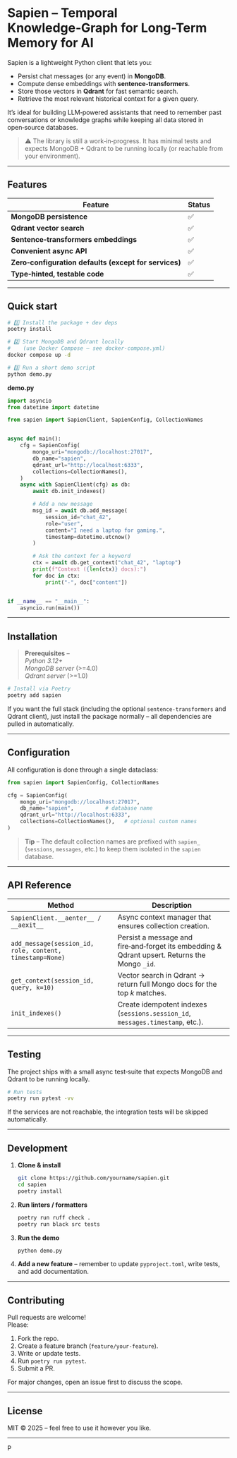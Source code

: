 # Sapien – Temporal Knowledge‑Graph for Long-Term Memory for AI

Sapien is a lightweight Python client that lets you:

* Persist chat messages (or any event) in **MongoDB**.
* Compute dense embeddings with **sentence‑transformers**.
* Store those vectors in **Qdrant** for fast semantic search.
* Retrieve the most relevant historical context for a given query.

It’s ideal for building LLM‑powered assistants that need to remember past conversations or knowledge graphs while keeping all data stored in open‑source databases.

> ⚠️  The library is still a work‑in‑progress.  It has minimal tests and expects MongoDB + Qdrant to be running locally (or reachable from your environment).

---

## Features

| Feature | Status |
|---------|--------|
| **MongoDB persistence** | ✅ |
| **Qdrant vector search** | ✅ |
| **Sentence‑transformers embeddings** | ✅ |
| **Convenient async API** | ✅ |
| **Zero‑configuration defaults (except for services)** | ✅ |
| **Type‑hinted, testable code** | ✅ |

---

## Quick start

```bash
# 1️⃣ Install the package + dev deps
poetry install

# 2️⃣ Start MongoDB and Qdrant locally
#    (use Docker Compose – see docker-compose.yml)
docker compose up -d

# 3️⃣ Run a short demo script
python demo.py
```

**demo.py**

```python
import asyncio
from datetime import datetime

from sapien import SapienClient, SapienConfig, CollectionNames


async def main():
    cfg = SapienConfig(
        mongo_uri="mongodb://localhost:27017",
        db_name="sapien",
        qdrant_url="http://localhost:6333",
        collections=CollectionNames(),
    )
    async with SapienClient(cfg) as db:
        await db.init_indexes()

        # Add a new message
        msg_id = await db.add_message(
            session_id="chat_42",
            role="user",
            content="I need a laptop for gaming.",
            timestamp=datetime.utcnow()
        )

        # Ask the context for a keyword
        ctx = await db.get_context("chat_42", "laptop")
        print(f"Context ({len(ctx)} docs):")
        for doc in ctx:
            print("-", doc["content"])


if __name__ == "__main__":
    asyncio.run(main())
```

---

## Installation

> **Prerequisites** –  
> *Python 3.12+*  
> *MongoDB server* (>=4.0)  
> *Qdrant server* (>=1.0)

```bash
# Install via Poetry
poetry add sapien
```

If you want the full stack (including the optional `sentence-transformers` and Qdrant client), just install the package normally – all dependencies are pulled in automatically.

---

## Configuration

All configuration is done through a single dataclass:

```python
from sapien import SapienConfig, CollectionNames

cfg = SapienConfig(
    mongo_uri="mongodb://localhost:27017",
    db_name="sapien",          # database name
    qdrant_url="http://localhost:6333",
    collections=CollectionNames(),   # optional custom names
)
```

> **Tip** – The default collection names are prefixed with `sapien_` (`sessions`, `messages`, etc.) to keep them isolated in the `sapien` database.

---

## API Reference

| Method | Description |
|--------|-------------|
| `SapienClient.__aenter__ / __aexit__` | Async context manager that ensures collection creation. |
| `add_message(session_id, role, content, timestamp=None)` | Persist a message and fire‑and‑forget its embedding & Qdrant upsert. Returns the Mongo `_id`. |
| `get_context(session_id, query, k=10)` | Vector search in Qdrant → return full Mongo docs for the top *k* matches. |
| `init_indexes()` | Create idempotent indexes (`sessions.session_id`, `messages.timestamp`, etc.). |

---

## Testing

The project ships with a small async test‑suite that expects MongoDB and Qdrant to be running locally.

```bash
# Run tests
poetry run pytest -vv
```

If the services are not reachable, the integration tests will be skipped automatically.

---

## Development

1. **Clone & install**

   ```bash
   git clone https://github.com/yourname/sapien.git
   cd sapien
   poetry install
   ```

2. **Run linters / formatters**

   ```bash
   poetry run ruff check .
   poetry run black src tests
   ```

3. **Run the demo**

   ```bash
   python demo.py
   ```

4. **Add a new feature** – remember to update `pyproject.toml`, write tests, and add documentation.

---

## Contributing

Pull requests are welcome!  
Please:

1. Fork the repo.
2. Create a feature branch (`feature/your-feature`).
3. Write or update tests.
4. Run `poetry run pytest`.
5. Submit a PR.

For major changes, open an issue first to discuss the scope.

---

## License

MIT © 2025 – feel free to use it however you like.

---
P
